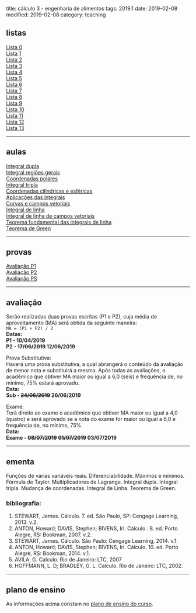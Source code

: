 title: cálculo 3 - engenharia de alimentos
tags: 2019.1
date: 2019-02-08
modified: 2019-02-08
category: teaching
## <a id="exercices"></a>listas
[Lista 0]({static}/listas/calculo3-00.pdf)  
[Lista 1]({static}/listas/calculo3-01.pdf)  
[Lista 2]({static}/listas/calculo3-02.pdf)  
[Lista 3]({static}/listas/calculo3-03.pdf)  
[Lista 4]({static}/listas/calculo3-04.pdf)  
[Lista 5]({static}/listas/calculo3-05.pdf)  
[Lista 6]({static}/listas/calculo3-06.pdf)  
[Lista 7]({static}/listas/calculo3-07.pdf)  
[Lista 8]({static}/listas/calculo3-08.pdf)  
[Lista 9]({static}/listas/calculo3-09.pdf)  
[Lista 10]({static}/listas/calculo3-10.pdf)  
[Lista 11]({static}/listas/calculo3-11.pdf)  
[Lista 12]({static}/listas/calculo3-12.pdf)  
[Lista 13]({static}/listas/calculo3-13.pdf)

---

## <a id="tests"></a>aulas
[Integral dupla]({static}/aulas/integral-dupla-2019.pdf)  
[Integral regiões gerais]({static}/aulas/integral-regioes-gerais-2019.pdf)  
[Coordenadas polares]({static}/aulas/coordenadas-polares-2019.pdf)  
[Integral tripla]({static}/aulas/integral-tripla-2019.pdf)  
[Coordenadas cilíndricas e esféricas]({static}/aulas/coordenadas-cilindricas-esfericas-2019.pdf)  
[Aplicações das integrais]({static}/aulas/aplicacoes-das-integrais-2019.pdf)  
[Curvas e campos vetoriais]({static}/aulas/curvas-e-campos-vetoriais-2019.pdf)  
[Integral de linha]({static}/aulas/integral-de-linha-2019.pdf)  
[Integral de linha de campos vetoriais]({static}/aulas/integral-de-linha-de-campos-2019.pdf)  
[Teorema fundamental das integrais de linha]({static}/aulas/tf-integrais-de-linha-2019.pdf)  
[Teorema de Green]({static}/aulas/teorema-de-green-2019.pdf)

---

## <a id="tests"></a>provas
[Avaliação P1]({static}/provas/2019-1-calculo3-alimentos.pdf)  
[Avaliação P2]({static}/provas/2019-1-calculo3-alimentos-p2.pdf)  
[Avaliação PS]({static}/provas/2019-1-calculo3-alimentos-ps.pdf)

---

## <a id="exams"></a>avaliação
Serão realizadas duas provas escritas (P1 e P2), cuja média de
aproveitamento (MA) será obtida da seguinte maneira:  
`MA = (P1 + P2) / 2`  
**Datas:  
P1 - 10/04/2019  
P2 - <strike>17/06/2019</strike> 12/06/2019**

Prova Substitutiva:  
Haverá uma prova substitutiva, a qual abrangerá o conteúdo da avaliação de
menor nota e substituirá a mesma. Após todas as avaliações, o acadêmico que
obtiver MA maior ou igual a 6,0 (seis) e frequência de, no mínimo, 75% estará
aprovado.  
**Data:  
Sub - <strike>24/06/2019</strike> 26/06/2019**

Exame:  
Terá direito ao exame o acadêmico que obtiver MA maior ou igual a 4,0 (quatro)
e será aprovado se a nota do exame for maior ou igual a 6,0 e frequência de, no
mínimo, 75%.  
**Data:  
Exame - <strike>08/07/2019</strike> <strike>01/07/2019</strike> 03/07/2019**

---

## <a id="silabus"></a>ementa
Funções de várias variáveis reais. Diferenciabilidade. Máximos e mínimos.
Fórmula de Taylor.  Multiplicadores de Lagrange. Integral dupla. Integral
tripla. Mudança de coordenadas. Integral de Linha.  Teorema de Green.

### bibliografia:  
1. STEWART, James. Cálculo. 7. ed. São Paulo, SP: Cengage Learning, 2013. v.2.
2. ANTON, Howard; DAVIS, Stephen; BIVENS, Irl. Cálculo . 8. ed. Porto Alegre,
   RS: Bookman, 2007. v.2.
3. STEWART, James. Cálculo. São Paulo: Cengage Learning, 2014. v.1.
4. ANTON, Howard; DAVIS, Stephen; BIVENS, Irl. Cálculo. 10. ed. Porto Alegre,
   RS: Bookman, 2014. v.1.
5. AVILA, G. Calculo. Rio de Janeiro: LTC, 2007
6. HOFFMANN, L. D; BRADLEY, G. L. Calculo. Rio de Janeiro: LTC, 2002.

---

## plano de ensino
As informações acima constam no [plano de ensino do
curso]({static}/planos/2019-1-calculo3-alimentos.pdf).

